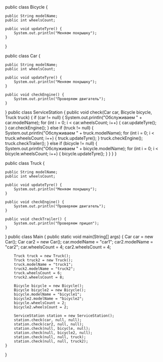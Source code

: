 public class Bicycle {

    public String modelName;
    public int wheelsCount;

    public void updateTyre() {
        System.out.println("Меняем покрышку");
    }
}

public class Car {

    public String modelName;
    public int wheelsCount;

    public void updateTyre() {
        System.out.println("Меняем покрышку");
    }

    public void checkEngine() {
        System.out.println("Проверяем двигатель");
    }

}
public class ServiceStation {
public void check(Car car, Bicycle bicycle, Truck truck) {
if (car != null) {
System.out.println("Обслуживаем " + car.modelName);
for (int i = 0; i < car.wheelsCount; i++) {
car.updateTyre();
}
car.checkEngine();
} else if (truck != null) {
System.out.println("Обслуживаем " + truck.modelName);
for (int i = 0; i < truck.wheelsCount; i++) {
truck.updateTyre();
}
truck.checkEngine();
truck.checkTrailer();
} else if (bicycle != null) {
System.out.println("Обслуживаем " + bicycle.modelName);
for (int i = 0; i < bicycle.wheelsCount; i++) {
bicycle.updateTyre();
}
}
}
}

public class Truck {

    public String modelName;
    public int wheelsCount;

    public void updateTyre() {
        System.out.println("Меняем покрышку");
    }

    public void checkEngine() {
        System.out.println("Проверяем двигатель");
    }

    public void checkTrailer() {
        System.out.println("Проверяем прицеп");
    }
}
public class Main {
public static void main(String[] args) {
Car car = new Car();
Car car2 = new Car();
car.modelName = "car1";
car2.modelName = "car2";
car.wheelsCount = 4;
car2.wheelsCount = 4;

        Truck truck = new Truck();
        Truck truck2 = new Truck();
        truck.modelName = "truck1";
        truck2.modelName = "truck2";
        truck.wheelsCount = 6;
        truck2.wheelsCount = 8;

        Bicycle bicycle = new Bicycle();
        Bicycle bicycle2 = new Bicycle();
        bicycle.modelName = "bicycle1";
        bicycle2.modelName = "bicycle2";
        bicycle.wheelsCount = 2;
        bicycle2.wheelsCount = 2;

        ServiceStation station = new ServiceStation();
        station.check(car, null, null);
        station.check(car2, null, null);
        station.check(null, bicycle, null);
        station.check(null, bicycle2, null);
        station.check(null, null, truck);
        station.check(null, null, truck2);
    }
}
